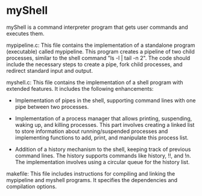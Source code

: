 # myShell
myShell is a command interpreter program that gets user commands and executes them.

mypipeline.c: This file contains the implementation of a standalone program (executable) called mypipeline. This program creates a pipeline of two child processes, similar to the shell command "ls -l | tail -n 2". The code should include the necessary steps to create a pipe, fork child processes, and redirect standard input and output.

myshell.c: This file contains the implementation of a shell program with extended features. It includes the following enhancements:

- Implementation of pipes in the shell, supporting command lines with one pipe between two processes.

- Implementation of a process manager that allows printing, suspending, waking up, and killing processes. This part involves creating a linked list to store information about running/suspended processes and implementing functions to add, print, and manipulate this process list.

- Addition of a history mechanism to the shell, keeping track of previous command lines. The history supports commands like history, !!, and !n. The implementation involves using a circular queue for the history list.

makefile: This file includes instructions for compiling and linking the mypipeline and myshell programs. It specifies the dependencies and compilation options.
